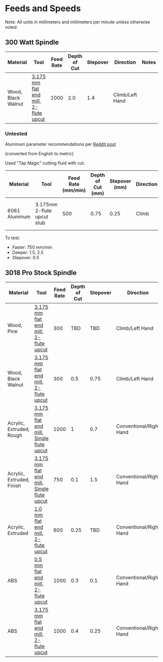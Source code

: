 # Feeds and Speeds

Note: All units in millimeters and millimeters per minute unless otherwise noted.

## 300 Watt Spindle

| Material | Tool | Feed Rate | Depth of Cut |  Stepover | Direction | Notes |
| -------- | ---  | --------- | ------------ | ----------------- | ------------------ | ----- |
| Wood, Black Walnut | [3.175 mm flat end mill, 2-flute upcut](tools-n-bits.md#3175mm-dia-2-flute-upcut-carbide)| 1000 | 2.0 | 1.4 | Climb/Left Hand |

### Untested

Aluminum parameter recommendations per [Reddit post](https://www.reddit.com/r/hobbycnc/comments/1c5xfdf/genmitsu_3020_zaxis_500w_upgrade_vs_6061/)

(converted from English to metric)

Used "Tap Magic" cutting fluid with cut.

| Material | Tool | Feed Rate (mm/min) | Depth of Cut (mm) |  Stepover (mm) | Direction | Notes |
| -------- | ---  | --------- | ------------ | ----------------- | ------------------ | ----- |
| 6061 Aluminum | 3.175mm 2-flute upcut stub | 500 | 0.75 | 0.25 | Climb |Worked well with adaptive clearing|

To test:
- Faster: 750 mm/min
- Deeper: 1.5, 2.5
- Stepover: 0.5

## 3018 Pro Stock Spindle

| Material | Tool | Feed Rate | Depth of Cut |  Stepover | Direction | Notes |
| -------- | ---  | --------- | ------------ | ----------------- | ------------------ | ----- |
| Wood, Pine         | [3.175 mm flat end mill, 2-flute upcut](tools-n-bits.md#3175mm-dia-2-flute-upcut-carbide)| 300 | TBD | TBD | Climb/Left Hand |
| Wood, Black Walnut | [3.175 mm flat end mill, 2-flute upcut](tools-n-bits.md#3175mm-dia-2-flute-upcut-carbide)| 300 | 0.5 | 0.75 | Climb/Left Hand |
| Acrylic, Extruded, Rough  | [3.175 mm flat end mill, Single flute upcut](tools-n-bits.md#3175mm-dia-single-flute-upcut-carbide) | 1000 | 1 | 0.7 |  Conventional/Right Hand||
| Acrylic, Extruded, Finish | [3.175 mm flat end mill, Single flute upcut](tools-n-bits.md#3175mm-dia-single-flute-upcut-carbide) | 750 | 0.1 | 1.5 |  Conventional/Right Hand||
| Acrylic, Extruded  | [1.0 mm flat end mill, 2-flute upcut](tools-n-bits.md#10mm-dia-2-flute-upcut-carbide) |  600 | 0.25 | TBD |  Conventional/Right Hand||
| ABS | [0.5 mm flat end mill, 2-flute upcut](https://www.adafruit.com/product/2072) | 1000 | 0.3 | 0.1 | Conventional/Right Hand | | 
| ABS | [3.175 mm flat end mill, 2-flute upcut](tools-n-bits.md#3175mm-dia-2-flute-upcut-carbide) | 1000 | 0.4 | 0.25 | Conventional/Right Hand | |
